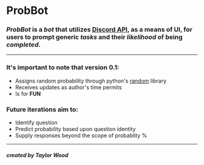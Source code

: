# ProbBot

### ***ProbBot*** is a *bot* that utilizes [Discord API](https://discordpy.readthedocs.io/en/latest/), as a means of UI, for users to prompt generic *tasks* and their *likelihood* of being *completed*.
---
### It's important to note that version 0.1:
- Assigns random probability through python's [random](https://docs.python.org/3/library/random.html) library
- Receives updates as author's time permits
- Is for **FUN**

### Future iterations aim to:
- Identify question
- Predict probability based upon question identity
- Supply responses beyond the scope of probablity %
---
##### created by Taylor Wood
